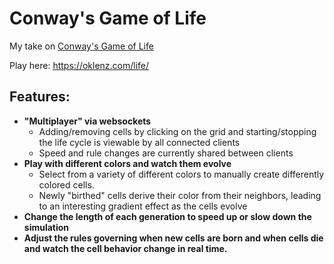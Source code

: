 # Conway's Game of Life

My take on [Conway's Game of Life](https://en.wikipedia.org/wiki/Conway%27s_Game_of_Life)

Play here: https://oklenz.com/life/

## Features:
- **"Multiplayer" via websockets**
  - Adding/removing cells by clicking on the grid and starting/stopping the life cycle is viewable by all connected clients
  - Speed and rule changes are currently shared between clients
- **Play with different colors and watch them evolve**
  - Select from a variety of different colors to manually create differently colored cells.
  - Newly "birthed" cells derive their color from their neighbors, leading to an interesting gradient effect as the cells evolve
- **Change the length of each generation to speed up or slow down the simulation**
- **Adjust the rules governing when new cells are born and when cells die and watch the cell behavior change in real time.**
